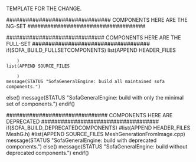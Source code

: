 TEMPLATE FOR THE CHANGE.

################################ COMPONENTS HERE ARE THE NG-SET ####################################


############################## COMPONENTS HERE ARE THE FULL-SET ####################################
if(SOFA_BUILD_FULLSETCOMPONENTS)
    list(APPEND HEADER_FILES 
        
        )
    list(APPEND SOURCE_FILES 
        
        )
    message(STATUS "SofaGeneralEngine: build all maintained sofa components.")
else()
    message(STATUS "SofaGeneralEngine: build with only the minimal set of components.")
endif()

############################### COMPONENTS HERE ARE DEPRECATED ####################################
if(SOFA_BUILD_DEPRECATEDCOMPONENTS)
    #list(APPEND HEADER_FILES MeshG.h)
    #list(APPEND SOURCE_FILES MeshGenerationFromImage.cpp)
    message(STATUS "SofaGeneralEngine: build with deprecated components.")
else()
    message(STATUS "SofaGeneralEngine: build without deprecated components.")
endif()

